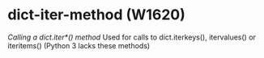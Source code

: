 # dict-iter-method (W1620)
*Calling a dict.iter\*() method* Used for calls to dict.iterkeys(),
itervalues() or iteritems() (Python 3 lacks these methods)

